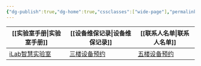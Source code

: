 ```yaml
---
{"dg-publish":true,"dg-home":true,"cssclasses":["wide-page"],"permalink":"/湖南大学电子封装材料与薄膜技术研究所/","tags":["gardenEntry"],"dgPassFrontmatter":true}
---
```



| [[实验室手册\|实验室手册]]                                | [[设备维保记录\|设备维保记录]]                                                       | [[联系人名单\|联系人名单]]                                                        |
| ---------------------------------------- | ---------------------------------------------------------------- | ---------------------------------------------------------------- |
| [iLab智慧实验室](https://s.ilab.cn/login.jsp) | [三楼设备预约](https://docs.qq.com/sheet/DTklzS21VcHZCZlVO?tab=BB08J2) | [五楼设备预约](https://docs.qq.com/sheet/DQlBXdmtTYlBiaGdk?tab=BB08J2) |

